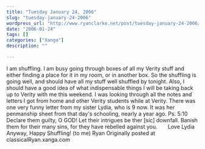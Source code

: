 ```yaml
---
title: "Tuesday January 24, 2006"
slug: "tuesday-january-24-2006"
wordpress_url: "http://www.ryanclarke.net/post/tuesday-january-24-2006/"
date: "2006-01-24"
tags: []
categories: ["Xanga"]
description: ""

---
```


I am shuffling.
 I am busy going through boxes of all my Verity stuff and either finding a place for it in my room, or in another box. So the shuffling is going well, and should have all my stuff well shuffled by tonight. Also, I should have a good idea of what indispensable things I will be taking back up to Verity with me this weekend.
 I was looking through all the notes and letters I got from home and other Verity students while at Verity. There was one very funny letter from my sister Lydia, who is 9 now. It was her penmanship sheet from that day's schooling, nearly a year ago.
Ps. 5:10
 Declare them guilty,
 O GOD! Let their
 intrigues be ther [sic] downfall.
 Banish them for their
 many sins, for they
 have rebelled against
 you.
       Love Lydia
 Anyway, Happy Shuffling! (to me)
 Ryan
Originally posted at classicalRyan.xanga.com
